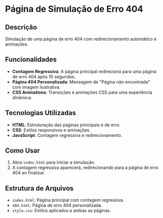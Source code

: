 # Página de Simulação de Erro 404

## Descrição
Simulação de uma página de erro 404 com redirecionamento automático e animações.

## Funcionalidades
- **Contagem Regressiva**: A página principal redireciona para uma página de erro 404 após 10 segundos.
- **Página 404 Personalizada**: Mensagem de "Página não encontrada" com imagem ilustrativa.
- **CSS Animations**: Transições e animações CSS para uma experiência dinâmica.

## Tecnologias Utilizadas
- **HTML**: Estruturação das páginas principais e de erro.
- **CSS**: Estilos responsivos e animações.
- **JavaScript**: Contagem regressiva e redirecionamento.

## Como Usar
1. Abra `index.html` para iniciar a simulação.
2. A contagem regressiva aparecerá, redirecionando para a página de erro 404 ao finalizar.

## Estrutura de Arquivos
- `index.html`: Página principal com contagem regressiva.
- `404.html`: Página de erro 404 personalizada.
- `style.css`: Estilos aplicados a ambas as páginas.

